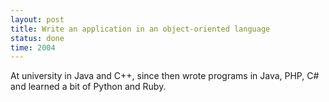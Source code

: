 ```yaml
---
layout: post
title: Write an application in an object-oriented language
status: done
time: 2004
---
```


At university in Java and C++, since then wrote programs in Java, PHP, C# and learned a bit of Python and Ruby.